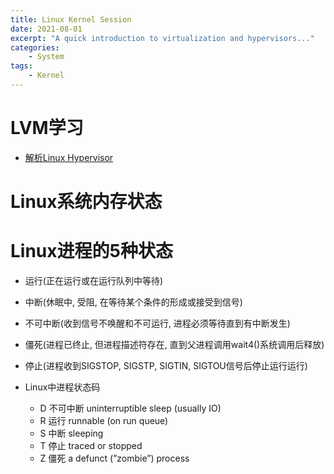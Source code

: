 ```yaml
---
title: Linux Kernel Session
date: 2021-08-01
excerpt: "A quick introduction to virtualization and hypervisors..."
categories: 
    - System
tags: 
    - Kernel
---
```




# LVM学习

- [解析Linux Hypervisor](https://developer.ibm.com/tutorials/l-hypervisor/?mhsrc=ibmsearch_a&mhq=Linux%20hypervisor)

# Linux系统内存状态

# Linux进程的5种状态

- 运行(正在运行或在运行队列中等待)
- 中断(休眠中, 受阻, 在等待某个条件的形成或接受到信号)
- 不可中断(收到信号不唤醒和不可运行, 进程必须等待直到有中断发生)
- 僵死(进程已终止, 但进程描述符存在, 直到父进程调用wait4()系统调用后释放)
- 停止(进程收到SIGSTOP, SIGSTP, SIGTIN, SIGTOU信号后停止运行运行)

- Linux中进程状态码
	- D 不可中断 uninterruptible sleep (usually IO)
	- R 运行 runnable (on run queue)
	- S 中断 sleeping
	- T 停止 traced or stopped
	- Z 僵死 a defunct (”zombie”) process